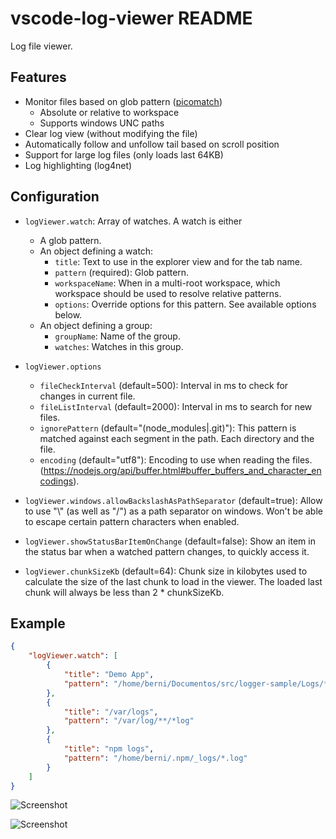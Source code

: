 # vscode-log-viewer README

Log file viewer.

## Features

* Monitor files based on glob pattern ([picomatch](https://github.com/micromatch/picomatch))
    * Absolute or relative to workspace
    * Supports windows UNC paths
* Clear log view (without modifying the file)
* Automatically follow and unfollow tail based on scroll position
* Support for large log files (only loads last 64KB)
* Log highlighting (log4net)

## Configuration

* `logViewer.watch`: Array of watches. A watch is either
    * A glob pattern.
    * An object defining a watch:
        * `title`: Text to use in the explorer view and for the tab name.
        * `pattern` (required): Glob pattern.
        * `workspaceName`: When in a multi-root workspace, which workspace should be used to resolve relative patterns.
        * `options`: Override options for this pattern. See available options below.
    * An object defining a group:
        * `groupName`: Name of the group.
        * `watches`: Watches in this group.

* `logViewer.options`
    * `fileCheckInterval` (default=500): Interval in ms to check for changes in current file.
    * `fileListInterval` (default=2000): Interval in ms to search for new files.
    * `ignorePattern` (default="(node_modules|.git)"): This pattern is matched against each segment in the path. Each directory and the file.
    * `encoding` (default="utf8"): Encoding to use when reading the files. (https://nodejs.org/api/buffer.html#buffer_buffers_and_character_encodings).

* `logViewer.windows.allowBackslashAsPathSeparator` (default=true): Allow to use \"\\\" (as well as \"/\") as a path separator on windows. Won't be able to escape certain pattern characters when enabled.

* `logViewer.showStatusBarItemOnChange` (default=false): Show an item in the status bar when a watched pattern changes, to quickly access it.

* `logViewer.chunkSizeKb` (default=64): Chunk size in kilobytes used to calculate the size of the last chunk to load in the viewer. The loaded last chunk will always be less than 2 * chunkSizeKb.


## Example
```json
{
    "logViewer.watch": [
        {
            "title": "Demo App",
            "pattern": "/home/berni/Documentos/src/logger-sample/Logs/*.log"
        },
        {
            "title": "/var/logs",
            "pattern": "/var/log/**/*log"
        },
        {
            "title": "npm logs",
            "pattern": "/home/berni/.npm/_logs/*.log"
        }
    ]
}
```

![Screenshot](https://gitlab.com/berublan/vscode-log-viewer/raw/master/images/screenshot1.png)

![Screenshot](https://gitlab.com/berublan/vscode-log-viewer/raw/master/images/screenshot2.png)
